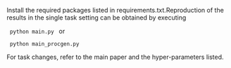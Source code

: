 Install the required packages listed in requirements.txt.Reproduction of the results in the single task setting can be obtained by executing

<code>    python main.py </code> or

<code>    python main_procgen.py </code>

For task changes, refer to the main paper and the hyper-parameters listed.